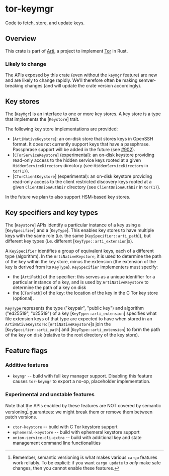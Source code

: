 # tor-keymgr

Code to fetch, store, and update keys.

## Overview

This crate is part of
[Arti](https://gitlab.torproject.org/tpo/core/arti/), a project to
implement [Tor](https://www.torproject.org/) in Rust.

### **Likely to change**

The APIs exposed by this crate (even without the `keymgr` feature)
are new and are likely to change rapidly.
We'll therefore often be making semver-breaking changes
(and will update the crate version accordingly).

## Key stores

The [`KeyMgr`] is an interface to one or more key stores. A key
store is a type that implements the [`Keystore`] trait.

The following key store implementations are provided:
* [`ArtiNativeKeystore`]: an on-disk store that stores keys in OpenSSH format.
  It does not currently support keys that have a passphrase. Passphrase support
  will be added in the future (see [#902]).
* [`CTorServiceKeystore`] (experimental): an on-disk keystore providing
  read-only access to the hidden service keys rooted at a given
  `HiddenServiceDirectory` directory (see `HiddenServiceDirectory` in `tor(1)`).
* [`CTorClientKeystore`]  (experimental): an on-disk keystore providing
  read-only access to the client restricted discovery keys rooted at a given
  `ClientOnionAuthDir` directory (see `ClientOnionAuthDir` in `tor(1)`).

In the future we plan to also support HSM-based key stores.

## Key specifiers and key types

The [`Keystore`] APIs identify a particular instance of a key using a
[`KeySpecifier`] and a [`KeyType`].
This enables key stores to have multiple keys with the same role
(i.e. the same [`KeySpecifier::arti_path`]), but different key types (i.e.
different [`KeyType::arti_extension`]s).

A `KeySpecifier` identifies a group of equivalent keys, each of a different
type (algorithm). In the `ArtiNativeKeystore`, it is used to determine the
path of the key within the key store, minus the extension (the extension of
the key is derived from its `KeyType`). `KeySpecifier` implementers must
specify:
* the [`ArtiPath`] of the specifier: this serves
  as a unique identifier for a particular instance of a key, and is used by
  `ArtiNativeKeystore` to determine the path of a key on disk
* the [`CTorPath`] of the key: the location of the key in the C Tor key store
  (optional).

`KeyType` represents the type ("keypair", "public key") and
algorithm ("ed25519", "x25519") of a key
[`KeyType::arti_extension`] specifies what file extension keys of that type are
expected to have when stored in an `ArtiNativeKeystore`: [`ArtiNativeKeystore`]s
join the [`KeySpecifier::arti_path`] and [`KeyType::arti_extension`] to form the
path of the key on disk (relative to the root directory of the key store).

## Feature flags

### Additive features

* `keymgr` -- build with full key manager support. Disabling this
  feature causes `tor-keymgr` to export a no-op, placeholder implementation.

### Experimental and unstable features

 Note that the APIs enabled by these features are NOT covered by semantic
 versioning[^1] guarantees: we might break them or remove them between patch
 versions.

* `ctor-keystore` -- build with C Tor keystore support
* `ephemeral-keystore` -- build with ephemeral keystore support
* `onion-service-cli-extra` -- build with additional key and state management
  command line functionalities

[^1]: Remember, semantic versioning is what makes various `cargo`
features work reliably. To be explicit: if you want `cargo update`
to _only_ make safe changes, then you cannot enable these
features.

[#902]: https://gitlab.torproject.org/tpo/core/arti/-/issues/902
